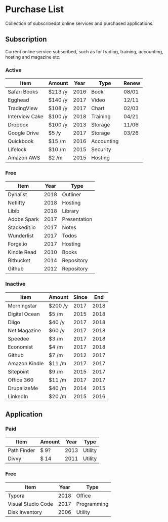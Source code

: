 # Purchase List
Collection of subscribedpt online services and purchased applications. 

## Subscription
Current online service subscribed, such as for trading, training, accounting,  hosting and magazine etc.

### Active

| Item          | Amount   | Year | Type       | Renew |
| ------------- | -------- | ---- | ---------- | ----- |
| Safari Books  | $213  /y | 2016 | Book       | 08/01 |
| Egghead       | $140  /y | 2017 | Video      | 12/11 |
| TradingView   | $108  /y | 2017 | Chart      | 02/03 |
| Interview Cake| $100  /y | 2018 | Training   | 04/21 |
| Dropbox       | $100  /y | 2013 | Storage    | 11/06 |
| Google Drive  | $5    /y | 2017 | Storage    | 03/26 |
| Quickbook     | $15   /m | 2016 | Accounting |   |
| Lifelock      | $10   /m | 2015 | Security   |   |
| Amazon AWS    | $2    /m | 2015 | Hosting    |   |

### Free

| Item         | Year | Type         |
| ------------ | ---- | ------------ |
| Dynalist     | 2018 | Outliner     |
| Netlifty     | 2018 | Hosting      |
| Libib        | 2018 | Library      |
| Adobe Spark  | 2017 | Presentation |
| Stackedit.io | 2017 | Notes        |
| Wunderlist   | 2017 | Todos        |
| Forge.io     | 2017 | Hosting      |
| Kindle Read  | 2010 | Books        |
| Bitbucket    | 2014 | Repository   |
| Github       | 2012 | Repository   |

### Inactive

| Item          | Amount   | Since | End  |
| ------------- | -------- | ----- | ---- |
| Morningstar   | $200  /y | 2017  | 2018 |
| Digital Ocean | $5    /m | 2015  | 2018 |
| Diigo         | $40   /y | 2017  | 2018 |
| Net Magazine  | $60   /y | 2017  | 2018 |
| Speedee       | $3    /m | 2017  | 2018 |
| Economist     | $4    /m | 2017  | 2018 |
| Github        | $7    /m | 2012  | 2017 |
| Amazon Kindle | $11   /m | 2017  | 2017 |
| Sitepoint     | $9    /m | 2015  | 2017 |
| Office 360    | $11   /m | 2017  | 2017 |
| DrupalizeMe   | $40   /m | 2014  | 2015 |
| LinkedIn      | $20   /m | 2015  | 2016 |

## Application

### Paid

| Item         | Amount   | Year | Type         |
| ------------ | -------- | ---- | ------------ |
| Path Finder  |   $ 9?   | 2013 | Utility      |
| Divvy        |   $ 14   | 2011 | Utility      |

### Free

| Item         | Year | Type         |
| ------------ | ---- | ------------ |
| Typora       | 2018 | Office       |
| Visual Studio Code       | 2017 | Programming       |
| Disk Inventory    | 2006 | Utility      |



